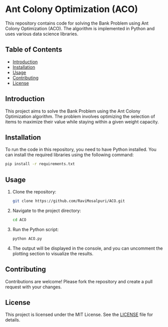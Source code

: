 # Ant Colony Optimization (ACO)

This repository contains code for solving the Bank Problem using Ant Colony Optimization (ACO). The algorithm is implemented in Python and uses various data science libraries.

## Table of Contents
- [Introduction](#introduction)
- [Installation](#installation)
- [Usage](#usage)
- [Contributing](#contributing)
- [License](#license)

## Introduction
This project aims to solve the Bank Problem using the Ant Colony Optimization algorithm. The problem involves optimizing the selection of items to maximize their value while staying within a given weight capacity.

## Installation
To run the code in this repository, you need to have Python installed. You can install the required libraries using the following command:

```bash
pip install -r requirements.txt
```

## Usage
1. Clone the repository:
    ```bash
    git clone https://github.com/RaviMosalpuri/ACO.git
    ```
2. Navigate to the project directory:
    ```bash
    cd ACO
    ```
3. Run the Python script:
    ```bash
    python ACO.py
    ```
4. The output will be displayed in the console, and you can uncomment the plotting section to visualize the results.

## Contributing
Contributions are welcome! Please fork the repository and create a pull request with your changes.

## License
This project is licensed under the MIT License. See the [LICENSE](LICENSE) file for details.

